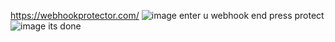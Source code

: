 https://webhookprotector.com/
![image](https://github.com/user-attachments/assets/d20e46ce-a37a-4a67-8e20-bfe07dc63bbf)
enter u webhook end press protect 
![image](https://github.com/user-attachments/assets/bab13424-9f19-4c53-8400-09f99b2c58aa)
its done
